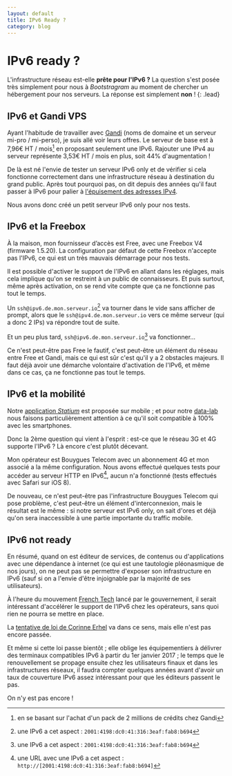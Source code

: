 ```yaml
---
layout: default
title: IPv6 Ready ?
category: blog
---
```


# IPv6 ready ?

L'infrastructure réseau est-elle **prête pour l'IPv6 ?** La question s'est posée très simplement pour nous à *Bootstragram* au moment de chercher un hébergement pour nos serveurs. La réponse est simplement **non** !
{: .lead} 

## IPv6 et Gandi VPS

Ayant l'habitude de travailler avec [Gandi](http://www.gandi.net/) (noms de domaine et un serveur mi-pro / mi-perso), je suis allé voir leurs offres. Le serveur de base est à 7,96€ HT / mois[^1] en proposant seulement une IPv6. Rajouter une IPv4 au serveur représente 3,53€ HT / mois en plus, soit 44% d'augmentation&nbsp;!

De là est né l'envie de tester un serveur IPv6 only et de vérifier si cela fonctionne correctement dans une infrastructure réseau à destination du grand public. Après tout pourquoi pas, on dit depuis des années qu'il faut passer à IPv6 pour palier à [l'épuisement des adresses IPv4](https://fr.wikipedia.org/wiki/%C3%89puisement_des_adresses_IPv4).

Nous avons donc créé un petit serveur IPv6 only pour nos tests.


## IPv6 et la Freebox

À la maison, mon fournisseur d’accès est Free, avec une Freebox V4 (firmware 1.5.20). La configuration par défaut de cette Freebox n'accepte pas l'IPv6, ce qui est un très mauvais démarrage pour nos tests.

Il est possible d'activer le support de l'IPv6 en allant dans les réglages, mais cela implique qu'on se restreint à un public de connaisseurs. Et puis surtout, même après activation, on se rend vite compte que ça ne fonctionne pas tout le temps.

Un `ssh@ipv6.de.mon.serveur.io`[^2] va tourner dans le vide sans afficher de prompt, alors que le `ssh@ipv4.de.mon.serveur.io` vers ce même serveur (qui a donc 2 IPs) va répondre tout de suite.

Et un peu plus tard, `ssh@ipv6.de.mon.serveur.io`[^2] va fonctionner…

Ce n'est peut-être pas Free le fautif, c'est peut-être un élément du réseau entre Free et Gandi, mais ce qui est sûr c'est qu'il y a 2 obstacles majeurs. Il faut déjà avoir une démarche volontaire d'activation de l'IPv6, et même dans ce cas, ça ne fonctionne pas tout le temps.


## IPv6 et la mobilité

Notre [application *Statium*](http://www.statium.io/ios-app) est proposée sur mobile ; et pour notre [data-lab](http://blog.statium.io/) nous faisons particulièrement attention à ce qu'il soit compatible à 100% avec les smartphones.

Donc la 2ème question qui vient à l'esprit : est-ce que le réseau 3G et 4G supporte l'IPv6 ? Là encore c'est plutôt décevant.

Mon opérateur est Bouygues Telecom avec un abonnement 4G et mon associé a la même configuration. Nous avons effectué quelques tests pour accéder au serveur HTTP en IPv6[^3], aucun n'a fonctionné (tests effectués avec Safari sur iOS 8).

De nouveau, ce n'est peut-être pas l'infrastructure Bouygues Telecom qui pose problème, c'est peut-être un élément d'interconnexion, mais le résultat est le même : si notre serveur est IPv6 only, on sait d'ores et déjà qu'on sera inaccessible à une partie importante du traffic mobile.


## IPv6 not ready

En résumé, quand on est éditeur de services, de contenus ou d'applications avec une dépendance à internet (ce qui est une tautologie pléonasmique de nos jours), on ne peut pas se permettre d'exposer son infrastructure en IPv6 (sauf si on a l'envie d'être injoignable par la majorité de ses utilisateurs).

À l'heure du mouvement [French Tech](http://www.lafrenchtech.com/) lancé par le gouvernement, il serait intéressant d'accélérer le support de l'IPv6 chez les opérateurs, sans quoi rien ne pourra se mettre en place.

La [tentative de loi de Corinne Erhel](http://www.nextinpact.com/news/92774-fibre-ipv6-open-data-vote-premieres-mesures-loi-macron.htm) va dans ce sens, mais elle n'est pas encore passée.

Et même si cette loi passe bientôt ; elle oblige les équipementiers à délivrer des terminaux compatibles IPv6 à partir du 1er janvier 2017 ; le temps que le renouvellement se propage ensuite chez les utilisateurs finaux et dans les infrastructures réseaux, il faudra compter quelques années avant d'avoir un taux de couverture IPv6 assez intéressant pour que les éditeurs passent le pas.

On n'y est pas encore !

[^1]: en se basant sur l'achat d'un pack de 2 millions de crédits chez Gandi
[^2]: une IPv6 a cet aspect : `2001:4198:dc0:41:316:3eaf:fab8:b694`
[^3]: une URL avec une IPv6 a cet aspect : `http://[2001:4198:dc0:41:316:3eaf:fab8:b694]`

